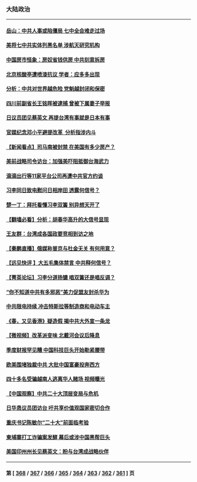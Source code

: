 ### 大陆政治
---
#### [岳山：中共人事或陷僵局 七中全会难走过场](../../pages/ncid277/n13808465.md) 
#### [美将七中共实体列黑名单 涉航天研究机构](../../pages/ncid277/n13808533.md) 
#### [中国房市怪象：房奴省钱供房 中共刻意拆房](../../pages/ncid277/n13808524.md) 
#### [北京核酸亭遭喷漆抗议 学者：应多多出现](../../pages/ncid277/n13808352.md) 
#### [分析：中共对世界越危险 党魁越封闭和保密](../../pages/ncid277/n13807964.md) 
#### [四川前副省长王铭晖被逮捕 曾被下属妻子举报](../../pages/ncid277/n13808400.md) 
#### [日议员团见蔡英文 再提台湾有事就是日本有事](../../pages/ncid277/n13808307.md) 
#### [官媒纪念邓小平避提改革  分析指涉内斗](../../pages/ncid277/n13808255.md) 
#### [【新闻看点】司马南被封禁 在美国有多少房产？](../../pages/ncid277/n13807882.md) 
#### [美前战略司令访台：加强美吓阻抵御台海武力](../../pages/ncid277/n13808240.md) 
#### [滴滴出行等11家平台公司再遭中共官方约谈](../../pages/ncid277/n13808179.md) 
#### [习李同日致电慰问日相岸田 透露何信号？](../../pages/ncid277/n13807974.md) 
#### [楚一丁：拜托看懂习李双簧 别异想天开了](../../pages/ncid277/n13808170.md) 
#### [【翻墙必看】分析：胡春华高升的大信号显现](../../pages/ncid277/n13808142.md) 
#### [王友群：台湾成各国政要竞相到访之地](../../pages/ncid277/n13807989.md) 
#### [【秦鹏直播】俄媒称普京与杜金无关 有何用意？](../../pages/ncid277/n13807973.md) 
#### [【远见快评 】大五毛集体禁言 中共释何信号？](../../pages/ncid277/n13807969.md) 
#### [【菁英论坛】习李分道扬镳 唱双簧还是唱反调？](../../pages/ncid277/n13807948.md) 
#### [“你不知道中共有多邪恶”美力促盟友封杀华为](../../pages/ncid277/n13807923.md) 
#### [中共限电持续 冲击特斯拉等制造商和电动车主](../../pages/ncid277/n13807864.md) 
#### [《春，又见香港》疑造假 揭中共大外宣一条龙](../../pages/ncid277/n13807803.md) 
#### [【微视频】改革派变味 北戴河会议后降息](../../pages/ncid277/n13807743.md) 
#### [季度财报罕见糟 中国科技巨头开始勒紧腰带](../../pages/ncid277/n13807769.md) 
#### [欧美围堵独裁中共 大批中国富豪投奔西方](../../pages/ncid277/n13807782.md) 
#### [四十多名受骗越南人逃离华人赌场 视频曝光](../../pages/ncid277/n13807700.md) 
#### [【中国观察】中共二十大顶层变局与危机](../../pages/ncid277/n13807625.md) 
#### [日华恳议员团访台 吁共享价值观国家密切合作](../../pages/ncid277/n13807645.md) 
#### [重庆书记陈敏尔“二十大”前面临考验](../../pages/ncid277/n13807462.md) 
#### [柬埔寨打工诈骗案发酵 幕后或涉中国黑帮巨头](../../pages/ncid277/n13807616.md) 
#### [美国印州州长见蔡英文：盼与台湾成战略伙伴](../../pages/ncid277/n13807538.md) 

---
#### 第 [ [368](./368.md) / [367](./367.md) / [366](./366.md) / [365](./365.md) / [364](./364.md) / [363](./363.md) / [362](./362.md) / [361](./361.md) ] 页
